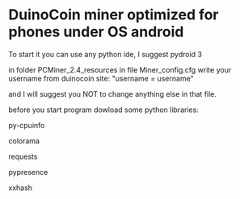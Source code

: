 # DuinoCoin miner optimized for phones under  OS android

To start it you can use any python ide, I suggest pydroid 3

in folder PCMiner_2.4_resources in file Miner_config.cfg write your username from duinocoin site: "username = username"

and I will suggest you NOT to change anything else in that file.

before you start program dowload some python libraries:

  py-cpuinfo

  colorama

  requests
  
  pypresence
  
  xxhash
  
